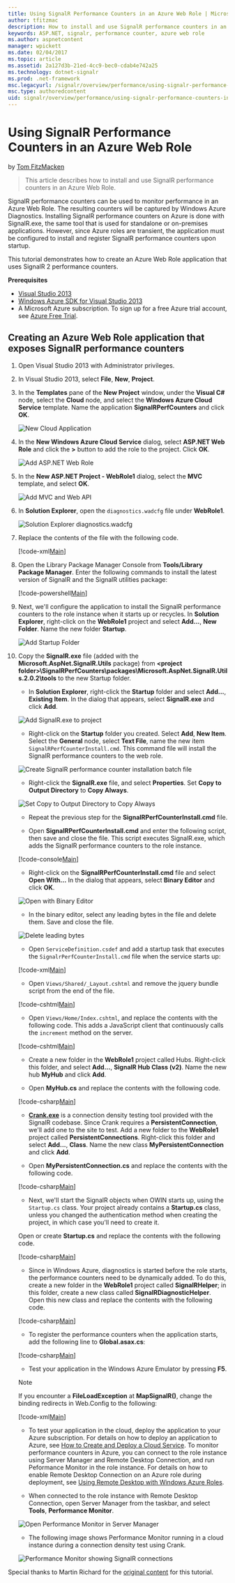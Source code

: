 ```yaml
---
title: Using SignalR Performance Counters in an Azure Web Role | Microsoft Docs
author: tfitzmac
description: How to install and use SignalR performance counters in an Azure Web Role.
keywords: ASP.NET, signalr, performance counter, azure web role
ms.author: aspnetcontent
manager: wpickett
ms.date: 02/04/2017
ms.topic: article
ms.assetid: 2a127d3b-21ed-4cc9-bec0-cdab4e742a25
ms.technology: dotnet-signalr
ms.prod: .net-framework
msc.legacyurl: /signalr/overview/performance/using-signalr-performance-counters-in-an-azure-web-role
msc.type: authoredcontent
uid: signalr/overview/performance/using-signalr-performance-counters-in-an-azure-web-role
---
```


# Using SignalR Performance Counters in an Azure Web Role

by [Tom FitzMacken](https://github.com/tfitzmac)

> This article describes how to install and use SignalR performance counters in an Azure Web Role.

SignalR performance counters can be used to monitor performance in an Azure Web Role. The resulting counters will be captured by Windows Azure Diagnostics. Installing SignalR performance counters on Azure is done with SignalR.exe, the same tool that is used for standalone or on-premises applications. However, since Azure roles are transient, the application must be configured to install and register SignalR performance counters upon startup.

This tutorial demonstrates how to create an Azure Web Role application that uses SignalR 2 performance counters.

**Prerequisites**

- [Visual Studio 2013](https://www.visualstudio.com/products/visual-studio-express-vs)
- [Windows Azure SDK for Visual Studio 2013](https://www.windowsazure.com/en-us/downloads/)
- A Microsoft Azure subscription. To sign up for a free Azure trial account, see [Azure Free Trial](https://azure.microsoft.com/en-us/pricing/free-trial/).

## Creating an Azure Web Role application that exposes SignalR performance counters

1. Open Visual Studio 2013 with Administrator privileges.

2. In Visual Studio 2013, select **File**, **New**, **Project**.

3. In the **Templates** pane of the **New Project** window, under the **Visual C#** node, select the **Cloud** node, and select the **Windows Azure Cloud Service** template. Name the application **SignalRPerfCounters** and click **OK**.

   ![New Cloud Application](using-signalr-performance-counters-in-an-azure-web-role/_static/image1.png)
    
4. In the **New Windows Azure Cloud Service** dialog, select **ASP.NET Web Role** and click the **&gt;** button to add the role to the project. Click **OK**.

   ![Add ASP.NET Web Role](using-signalr-performance-counters-in-an-azure-web-role/_static/image2.png)
    
5. In the **New ASP.NET Project - WebRole1** dialog, select the **MVC** template, and select **OK**.

   ![Add MVC and Web API](using-signalr-performance-counters-in-an-azure-web-role/_static/image3.png)
    
6. In **Solution Explorer**, open the `diagnostics.wadcfg` file under **WebRole1**.

   ![Solution Explorer diagnostics.wadcfg](using-signalr-performance-counters-in-an-azure-web-role/_static/image4.png)
    
7. Replace the contents of the file with the following code.

   [!code-xml[Main](using-signalr-performance-counters-in-an-azure-web-role/samples/sample1.xml)]
    
8. Open the Library Package Manager Console from **Tools/Library Package Manager**. Enter the following commands to install the latest version of SignalR and the SignalR utilities package:

   [!code-powershell[Main](using-signalr-performance-counters-in-an-azure-web-role/samples/sample2.ps1)]
    
9. Next, we'll configure the application to install the SignalR performance counters to the role instance when it starts up or recycles. In **Solution Explorer**, right-click on the **WebRole1** project and select **Add...**, **New Folder**. Name the new folder **Startup**.

   ![Add Startup Folder](using-signalr-performance-counters-in-an-azure-web-role/_static/image5.png)
    
10. Copy the **SignalR.exe** file (added with the **Microsoft.AspNet.SignalR.Utils** package) from **&lt;project folder&gt;\SignalRPerfCounters\packages\Microsoft.AspNet.SignalR.Utils.2.0.2\tools** to the new Startup folder.

    - In **Solution Explorer**, right-click the **Startup** folder and select **Add...**, **Existing Item**. In the dialog that appears, select **SignalR.exe** and click **Add**.

    ![Add SignalR.exe to project](using-signalr-performance-counters-in-an-azure-web-role/_static/image6.png)
    
    - Right-click on the **Startup** folder you created. Select **Add**, **New Item**. Select the **General** node, select **Text File**, name the new item `SignalRPerfCounterInstall.cmd`. This command file will install the SignalR performance counters to the web role.

    ![Create SignalR performance counter installation batch file](using-signalr-performance-counters-in-an-azure-web-role/_static/image7.png)
    
    - Right-click the **SignalR.exe** file, and select **Properties**. Set **Copy to Output Directory** to **Copy Always**.

    ![Set Copy to Output Directory to Copy Always](using-signalr-performance-counters-in-an-azure-web-role/_static/image8.png)
    
    - Repeat the previous step for the **SignalRPerfCounterInstall.cmd** file.

    - Open **SignalRPerfCounterInstall.cmd** and enter the following script, then save and close the file. This script executes SignalR.exe, which adds the SignalR performance counters to the role instance.

    [!code-console[Main](using-signalr-performance-counters-in-an-azure-web-role/samples/sample3.cmd)]
    
    - Right-click on the **SignalRPerfCounterInstall.cmd** file and select **Open With...** In the dialog that appears, select **Binary Editor** and click **OK**.

    ![Open with Binary Editor](using-signalr-performance-counters-in-an-azure-web-role/_static/image9.png)
    
    - In the binary editor, select any leading bytes in the file and delete them. Save and close the file.

    ![Delete leading bytes](using-signalr-performance-counters-in-an-azure-web-role/_static/image10.png)
    
    - Open `ServiceDefinition.csdef` and add a startup task that executes the `SignalrPerfCounterInstall.cmd` file when the service starts up:

    [!code-xml[Main](using-signalr-performance-counters-in-an-azure-web-role/samples/sample4.xml?highlight=4-7)]
    
    - Open `Views/Shared/_Layout.cshtml` and remove the jquery bundle script from the end of the file.

    [!code-cshtml[Main](using-signalr-performance-counters-in-an-azure-web-role/samples/sample5.cshtml)]
    
    - Open `Views/Home/Index.cshtml`, and replace the contents with the following code. This adds a JavaScript client that continuously calls the `increment` method on the server.

    [!code-cshtml[Main](using-signalr-performance-counters-in-an-azure-web-role/samples/sample6.cshtml)]
    
    - Create a new folder in the **WebRole1** project called Hubs. Right-click this folder, and select **Add...**, **SignalR Hub Class (v2)**. Name the new hub **MyHub** and click **Add**.

    - Open **MyHub.cs** and replace the contents with the following code.

    [!code-csharp[Main](using-signalr-performance-counters-in-an-azure-web-role/samples/sample7.cs)]
    
    - **[Crank.exe](signalr-connection-density-testing-with-crank.md)** is a connection density testing tool provided with the SignalR codebase. Since Crank requires a **PersistentConnection**, we'll add one to the site to test. Add a new folder to the **WebRole1** project called **PersistentConnections**. Right-click this folder and select **Add...**, **Class**. Name the new class **MyPersistentConnection** and click **Add**.

    - Open **MyPersistentConnection.cs** and replace the contents with the following code.

    [!code-csharp[Main](using-signalr-performance-counters-in-an-azure-web-role/samples/sample8.cs)]
    
    - Next, we'll start the SignalR objects when OWIN starts up, using the `Startup.cs` class. Your project already contains a **Startup.cs** class, unless you changed the authentication method when creating the project, in which case you'll need to create it. 
    
    Open or create **Startup.cs** and replace the contents with the following code.

    [!code-csharp[Main](using-signalr-performance-counters-in-an-azure-web-role/samples/sample9.cs)]
    
    - Since in Windows Azure, diagnostics is started before the role starts, the performance counters need to be dynamically added. To do this, create a new folder in the **WebRole1** project called **SignalRHelper**; in this folder, create a new class called **SignalRDiagnosticHelper**. Open this new class and replace the contents with the following code.

    [!code-csharp[Main](using-signalr-performance-counters-in-an-azure-web-role/samples/sample10.cs)]
    
    - To register the performance counters when the application starts, add the following line to **Global.asax.cs**:

    [!code-csharp[Main](using-signalr-performance-counters-in-an-azure-web-role/samples/sample11.cs?highlight=11)]
    
    - Test your application in the Windows Azure Emulator by pressing **F5**.

    > [!NOTE]
    > If you encounter a **FileLoadException** at **MapSignalR()**, change the binding redirects in Web.Config to the following:

    [!code-xml[Main](using-signalr-performance-counters-in-an-azure-web-role/samples/sample12.xml?highlight=3,7)]
    
    - To test your application in the cloud, deploy the application to your Azure subscription. For details on how to deploy an application to Azure, see [How to Create and Deploy a Cloud Service](https://www.windowsazure.com/en-us/documentation/articles/cloud-services-how-to-create-deploy/). To monitor performance counters in Azure, you can connect to the role instance using Server Manager and Remote Desktop Connection, and run Peformance Monitor in the role instance. For details on how to enable Remote Desktop Connection on an Azure role during deployment, see [Using Remote Desktop with Windows Azure Roles](https://msdn.microsoft.com/en-us/library/windowsazure/gg443832.aspx).

    - When connected to the role instance with Remote Desktop Connection, open Server Manager from the taskbar, and select **Tools**, **Performance Monitor**.

    ![Open Performance Monitor in Server Manager](using-signalr-performance-counters-in-an-azure-web-role/_static/image11.png)
    
    - The following image shows Performance Monitor running in a cloud instance during a connection density test using Crank.

    ![Performance Monitor showing SignalR connections](using-signalr-performance-counters-in-an-azure-web-role/_static/image12.png)

Special thanks to Martin Richard for the [original content](https://blogs.msdn.com/b/mgrichard/archive/2014/01/21/capturing-signalr-2-0-performance-counters-in-azure-using-windows-azure-diagnostics-wad.aspx) for this tutorial.
